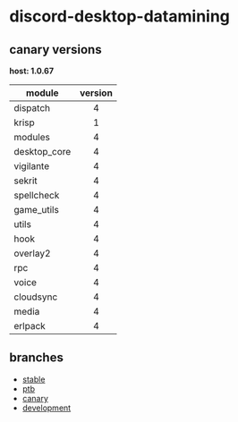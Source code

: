 # discord-desktop-datamining

## canary versions

**host: 1.0.67**

| module | version |
| ------ | :-----: |
| dispatch | 4 |
| krisp | 1 |
| modules | 4 |
| desktop_core | 4 |
| vigilante | 4 |
| sekrit | 4 |
| spellcheck | 4 |
| game_utils | 4 |
| utils | 4 |
| hook | 4 |
| overlay2 | 4 |
| rpc | 4 |
| voice | 4 |
| cloudsync | 4 |
| media | 4 |
| erlpack | 4 |

## branches

- [stable](https://github.com/OpenAsar/discord-desktop-datamining/tree/stable)
- [ptb](https://github.com/OpenAsar/discord-desktop-datamining/tree/ptb)
- [canary](https://github.com/OpenAsar/discord-desktop-datamining/tree/canary)
- [development](https://github.com/OpenAsar/discord-desktop-datamining/tree/development)